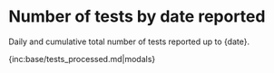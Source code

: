﻿# Number of tests by date reported

Daily and cumulative total number of tests reported up to {date}.

{inc:base/tests_processed.md|modals}